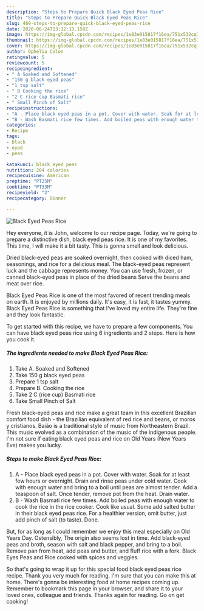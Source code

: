 ```yaml
---
description: "Steps to Prepare Quick Black Eyed Peas Rice"
title: "Steps to Prepare Quick Black Eyed Peas Rice"
slug: 469-steps-to-prepare-quick-black-eyed-peas-rice
date: 2020-06-24T13:12:13.158Z
image: https://img-global.cpcdn.com/recipes/1e83e015817f16ea/751x532cq70/black-eyed-peas-rice-recipe-main-photo.jpg
thumbnail: https://img-global.cpcdn.com/recipes/1e83e015817f16ea/751x532cq70/black-eyed-peas-rice-recipe-main-photo.jpg
cover: https://img-global.cpcdn.com/recipes/1e83e015817f16ea/751x532cq70/black-eyed-peas-rice-recipe-main-photo.jpg
author: Ophelia Colon
ratingvalue: 5
reviewcount: 5
recipeingredient:
- " A Soaked and Softened"
- "150 g black eyed peas"
- "1 tsp salt"
- " B Cooking the rice"
- "2 C rice cup Basmati rice"
- " Small Pinch of Salt"
recipeinstructions:
- "A - Place black eyed peas in a pot. Cover with water. Soak for at least few hours or overnight. Drain and rinse peas under cold water. Cook with enough water and bring to a boil until peas are almost tender. Add a teaspoon of salt. Once tender, remove pot from the heat. Drain water."
- "B - Wash Basmati rice few times. Add boiled peas with enough water to cook the rice in the rice cooker. Cook like usual. Some add salted butter in their black eyed peas rice. For a healthier version, omit butter, just add pinch of salt (to taste). Done."
categories:
- Recipe
tags:
- black
- eyed
- peas

katakunci: black eyed peas 
nutrition: 204 calories
recipecuisine: American
preptime: "PT25M"
cooktime: "PT33M"
recipeyield: "2"
recipecategory: Dinner

---
```



![Black Eyed Peas Rice](https://img-global.cpcdn.com/recipes/1e83e015817f16ea/751x532cq70/black-eyed-peas-rice-recipe-main-photo.jpg)

Hey everyone, it is John, welcome to our recipe page. Today, we're going to prepare a distinctive dish, black eyed peas rice. It is one of my favorites. This time, I will make it a bit tasty. This is gonna smell and look delicious.

Dried black-eyed peas are soaked overnight, then cooked with diced ham, seasonings, and rice for a delicious meal. The black-eyed peas represent luck and the cabbage represents money. You can use fresh, frozen, or canned black-eyed peas in place of the dried beans Serve the beans and meat over rice.

Black Eyed Peas Rice is one of the most favored of recent trending meals on earth. It is enjoyed by millions daily. It's easy, it is fast, it tastes yummy. Black Eyed Peas Rice is something that I've loved my entire life. They're fine and they look fantastic.


To get started with this recipe, we have to prepare a few components. You can have black eyed peas rice using 6 ingredients and 2 steps. Here is how you cook it.

<!--inarticleads1-->

##### The ingredients needed to make Black Eyed Peas Rice:

1. Take  A. Soaked and Softened
1. Take 150 g black eyed peas
1. Prepare 1 tsp salt
1. Prepare  B. Cooking the rice
1. Take 2 C (rice cup) Basmati rice
1. Take  Small Pinch of Salt


Fresh black-eyed peas and rice make a great team in this excellent Brazilian comfort food dish - the Brazilian equivalent of red rice and beans, or moros y cristianos. Baião is a traditional style of music from Northeastern Brazil. This music evolved as a combination of the music of the indigenous people. I&#39;m not sure if eating black eyed peas and rice on Old Years (New Years Eve) makes you lucky. 

<!--inarticleads2-->

##### Steps to make Black Eyed Peas Rice:

1. A - Place black eyed peas in a pot. Cover with water. Soak for at least few hours or overnight. Drain and rinse peas under cold water. Cook with enough water and bring to a boil until peas are almost tender. Add a teaspoon of salt. Once tender, remove pot from the heat. Drain water.
1. B - Wash Basmati rice few times. Add boiled peas with enough water to cook the rice in the rice cooker. Cook like usual. Some add salted butter in their black eyed peas rice. For a healthier version, omit butter, just add pinch of salt (to taste). Done.


But, for as long as I could remember we enjoy this meal especially on Old Years Day. Ostensibly, The origin also seems lost in time. Add black-eyed peas and broth, season with salt and black pepper, and bring to a boil. Remove pan from heat, add peas and butter, and fluff rice with a fork. Black Eyes Peas and Rice cooked with spices and veggies. 

So that's going to wrap it up for this special food black eyed peas rice recipe. Thank you very much for reading. I'm sure that you can make this at home. There's gonna be interesting food at home recipes coming up. Remember to bookmark this page in your browser, and share it to your loved ones, colleague and friends. Thanks again for reading. Go on get cooking!
